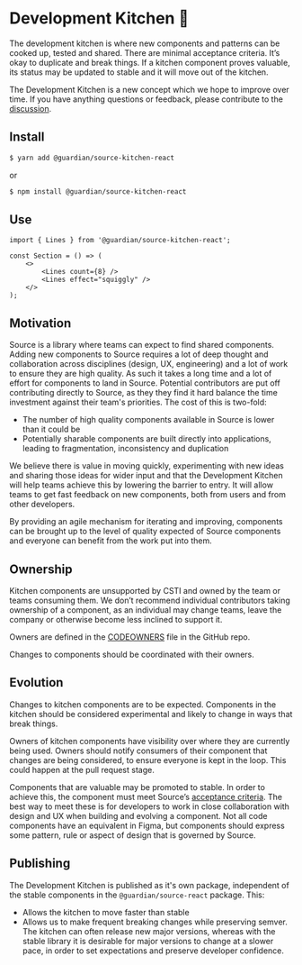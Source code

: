 # Development Kitchen :fried_egg:

The development kitchen is where new components and patterns can be cooked up, tested and shared. There are minimal acceptance criteria. It’s okay to duplicate and break things. If a kitchen component proves valuable, its status may be updated to stable and it will move out of the kitchen.

The Development Kitchen is a new concept which we hope to improve over time. If you have anything questions or feedback, please contribute to the [discussion](https://github.com/guardian/source/discussions/833).

## Install

```sh
$ yarn add @guardian/source-kitchen-react
```

or

```sh
$ npm install @guardian/source-kitchen-react
```

## Use

```tsx
import { Lines } from '@guardian/source-kitchen-react';

const Section = () => (
    <>
        <Lines count={8} />
        <Lines effect="squiggly" />
    </>
);
```

## Motivation

Source is a library where teams can expect to find shared components. Adding new components to Source requires a lot of deep thought and collaboration across disciplines (design, UX, engineering) and a lot of work to ensure they are high quality. As such it takes a long time and a lot of effort for components to land in Source. Potential contributors are put off contributing directly to Source, as they they find it hard balance the time investment against their team's priorities. The cost of this is two-fold:

-   The number of high quality components available in Source is lower than it could be
-   Potentially sharable components are built directly into applications, leading to fragmentation, inconsistency and duplication

We believe there is value in moving quickly, experimenting with new ideas and sharing those ideas for wider input and that the Development Kitchen will help teams achieve this by lowering the barrier to entry. It will allow teams to get fast feedback on new components, both from users and from other developers.

By providing an agile mechanism for iterating and improving, components can be brought up to the level of quality expected of Source components and everyone can benefit from the work put into them.

## Ownership

Kitchen components are unsupported by CSTI and owned by the team or teams consuming them. We don’t recommend individual contributors taking ownership of a component, as an individual may change teams, leave the company or otherwise become less inclined to support it.

Owners are defined in the [CODEOWNERS](https://github.com/guardian/source/blob/main/.github/CODEOWNERS) file in the GitHub repo.

Changes to components should be coordinated with their owners.

## Evolution

Changes to kitchen components are to be expected. Components in the kitchen should be considered experimental and likely to change in ways that break things.

Owners of kitchen components have visibility over where they are currently being used. Owners should notify consumers of their component that changes are being considered, to ensure everyone is kept in the loop. This could happen at the pull request stage.

Components that are valuable may be promoted to stable. In order to achieve this, the component must meet Source’s [acceptance criteria](https://theguardian.design/2a1e5182b/p/11c92e-acceptance-criteria). The best way to meet these is for developers to work in close collaboration with design and UX when building and evolving a component. Not all code components have an equivalent in Figma, but components should express some pattern, rule or aspect of design that is governed by Source.

## Publishing

The Development Kitchen is published as it's own package, independent of the stable components in the `@guardian/source-react` package. This:

-   Allows the kitchen to move faster than stable
-   Allows us to make frequent breaking changes while preserving semver. The kitchen can often release new major versions, whereas with the stable library it is desirable for major versions to change at a slower pace, in order to set expectations and preserve developer confidence.
